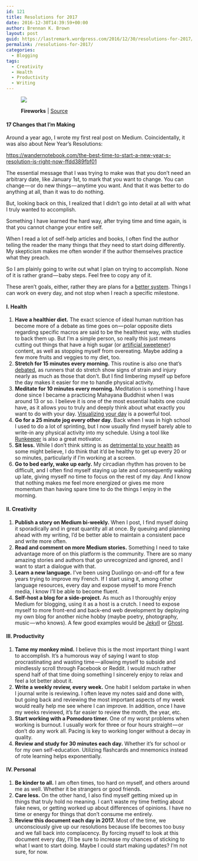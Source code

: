 ```yaml
---
id: 121
title: Resolutions for 2017
date: 2016-12-30T14:39:59+00:00
author: Brennan K. Brown
layout: post
guid: https://lastremark.wordpress.com/2016/12/30/resolutions-for-2017/
permalink: /resolutions-for-2017/
categories:
  - Blogging
tags:
  - Creativity
  - Health
  - Productivity
  - Writing
---
```


<figure class="wp-caption">

<img data-width="1280" data-height="853" src="https://cdn-images-1.medium.com/max/2560/1*GefiHmEasjX5FNYMVvXhcA.jpeg" /> <figcaption class="wp-caption-text"><b>Fireworks</b> | <a href="https://commons.wikimedia.org/wiki/File:Fireworks_%288257311194%29.jpg" target="_blank" rel="noopener noreferrer">Source</a></figcaption></figure>

#### 17 Changes that I’m Making

<span>A</span>round a year ago, I wrote my first real post on Medium. Coincidentally, it was also about New Year’s Resolutions:

<https://wandernotebook.com/the-best-time-to-start-a-new-year-s-resolution-is-right-now-ffdd389fbf01>

The essential message that I was trying to make was that you don’t need an arbitrary date, like January 1st, to mark that you want to change. You can change — or do new things — anytime you want. And that it was better to do anything at all, than it was to do nothing.

But, looking back on this, I realized that I didn’t go into detail at all with what I truly wanted to accomplish.

Something I have learned the hard way, after trying time and time again, is that you cannot change your entire self.

When I read a lot of self-help articles and books, I often find the author telling the reader the many things that _they_ need to start doing differently. My skepticism makes me often wonder if the author themselves practice what they preach.

<!--more-->

So I am plainly going to write out what I plan on trying to accomplish. None of it is rather grand — baby steps. Feel free to copy any of it.

These aren’t goals, either, rather they are plans for a <a href="https://medium.com/personal-growth/forget-about-setting-goals-focus-on-this-instead-718e3e99deaf#.umwdardc0" target="_blank" rel="noopener noreferrer">better system</a>. Things I can work on every day, and not stop when I reach a specific milestone.

#### I. Health

1. <b>Have a healthier diet.</b> The exact science of ideal human nutrition has become more of a debate as time goes on — polar opposite diets regarding specific macros are said to be the healthiest way, with studies to back them up. But I’m a simple person, so really this just means cutting out things that have a high sugar (or <a href="http://www.health.harvard.edu/blog/artificial-sweeteners-sugar-free-but-at-what-cost-201207165030" target="_blank" rel="noopener noreferrer">artificial sweetener</a>) content, as well as stopping myself from overeating. Maybe adding a few more fruits and veggies to my diet, too.
2. <b>Stretch for 15 minutes every morning.</b> This routine is also one that’s <a href="https://www.painscience.com/articles/stretching.php" target="_blank" rel="noopener noreferrer">debated</a>, as runners that do stretch show signs of strain and injury nearly as much as those that don’t. But I find limbering myself up before the day makes it easier for me to handle physical activity.
3. <b>Meditate for 10 minutes every morning.</b> Meditation is something I have done since I became a practicing Mahayana Buddhist when I was around 13 or so. I believe it is one of the most essential habits one could have, as it allows you to truly and deeply think about what exactly you want to do with your day. <a href="https://www.entrepreneur.com/article/242373" target="_blank" rel="noopener noreferrer">Visualizing your day</a> is a powerful tool.
4. <b>Go for a 25 minute jog every other day.</b> Back when I was in high school I used to do a lot of sprinting, but I now usually find myself barely able to write-in any physical activity into my schedule. Using a tool like <a href="https://runkeeper.com/" target="_blank" rel="noopener noreferrer">Runkeeper</a> is also a great motivator.
5. <b>Sit less.</b> While I don’t think sitting is as <a href="http://www.sciencealert.com/sitting-for-long-periods-is-no-worse-for-your-health-than-standing-study-claims" target="_blank" rel="noopener noreferrer">detrimental to your health</a> as some might believe, I do think that it’d be healthy to get up every 20 or so minutes, particularly if I’m working at a screen.
6. <b>Go to bed early, wake up early.</b> My circadian rhythm has proven to be difficult, and I often find myself staying up late and consequently waking up late, giving myself no time to focus on the rest of my day. And I know that nothing makes me feel more energized or gives me more momentum than having spare time to do the things I enjoy in the morning.

#### II. Creativity

1. <b>Publish a story on Medium bi-weekly.</b> When I post, I find myself doing it sporadically and in great quantity all at once. By queuing and planning ahead with my writing, I’d be better able to maintain a consistent pace and write more often.
2. <b>Read and comment on more Medium stories.</b> Something I need to take advantage more of on this platform is the community. There are so many amazing stories and authors that go unrecognized and ignored, and I want to start a dialogue with that.
3. <b>Learn a new language.</b> I’ve been using Duolingo on-and-off for a few years trying to improve my French. If I start using it, among other language resources, every day and expose myself to more French media, I know I’ll be able to become fluent.
4. <b>Self-host a blog for a side-project.</b> As much as I thoroughly enjoy Medium for blogging, using it as a host is a crutch. I need to expose myself to more front-end and back-end web development by deploying my own blog for another niche hobby (maybe poetry, photography, music — who knows). A few good examples would be <a href="https://jekyllrb.com/" target="_blank" rel="noopener noreferrer">Jekyll</a> or <a href="https://ghost.org/" target="_blank" rel="noopener noreferrer">Ghost</a>.

#### III. Productivity

1. <b>Tame my monkey mind.</b> I believe this is the most important thing I want to accomplish. It’s a humorous way of saying I want to stop procrastinating and wasting time — allowing myself to subside and mindlessly scroll through Facebook or Reddit. I would much rather spend half of that time doing something I sincerely enjoy to relax and feel a lot better about it.
2. <b>Write a weekly review, every week.</b> One habit I seldom partake in when I journal write is reviewing. I often leave my notes said and done with, but going back and reviewing the most important aspects of my week would really help me see where I can improve. In addition, once I have my weeks reviewed, it’s far easier to review the month, the year, etc.
3. <b>Start working with a Pomodoro timer.</b> One of my worst problems when working is burnout. I usually work for three or four hours straight — or don’t do any work all. Pacing is key to working longer without a decay in quality.
4. <b>Review and study for 30 minutes each day.</b> Whether it’s for school or for my own self-education. Utilizing flashcards and mnemonics instead of rote learning helps exponentially.

#### IV. Personal

1. <b>Be kinder to all.</b> I am often times, too hard on myself, and others around me as well. Whether it be strangers or good friends.
2. <b>Care less.</b> On the other hand, I also find myself getting mixed up in things that truly hold no meaning. I can’t waste my time fretting about fake news, or getting worked up about differences of opinions. I have no time or energy for things that don’t consume me entirely.
3. <b>Review this document each day in 2017.</b> Most of the time, we unconsciously give up our resolutions because life becomes too busy and we fall back into complacency. By forcing myself to look at this document every day, I’ll be sure to increase my chances of sticking to what I want to start doing. Maybe I could start making updates? I’m not sure, for now.
